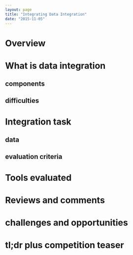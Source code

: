 ```yaml
---
layout: page
title: "Integrating Data Integration"
date: "2015-11-05"
---
```


# Overview

# What is data integration

## components

## difficulties

# Integration task

## data

## evaluation criteria

# Tools evaluated

# Reviews and comments

# challenges and opportunities

# tl;dr plus competition teaser

